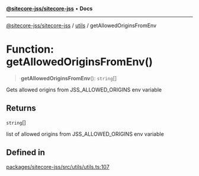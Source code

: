 [**@sitecore-jss/sitecore-jss**](../../README.md) • **Docs**

***

[@sitecore-jss/sitecore-jss](../../README.md) / [utils](../README.md) / getAllowedOriginsFromEnv

# Function: getAllowedOriginsFromEnv()

> **getAllowedOriginsFromEnv**(): `string`[]

Gets allowed origins from JSS_ALLOWED_ORIGINS env variable

## Returns

`string`[]

list of allowed origins from JSS_ALLOWED_ORIGINS env variable

## Defined in

[packages/sitecore-jss/src/utils/utils.ts:107](https://github.com/Sitecore/jss/blob/e507e97cfa27e316b3c99ba5c513dce49973a5f1/packages/sitecore-jss/src/utils/utils.ts#L107)
